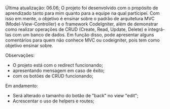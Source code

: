 Última atualização: 06.06;
O projeto foi desenvolvido com o propósito de aprendizado tanto para mim quanto para a equipe na qual participei. Com isso em mente, o objetivo é ensinar sobre o padrão de arquitetura MVC (Model-View-Controller) e o framework CodeIgniter, além de demonstrar como realizar operações de CRUD (Create, Read, Update, Delete) e integrá-las com um banco de dados.
Em função disso, pode apresentar alguns comentários para quem não conhece MVC ou codeigniter, pois tem como objetivo ensinar sobre. 

Observações: 
- O projeto está com o redirect funcionando; 
- apresentando mensagem em caso de êxito; 
- com os botões de CRUD funcionando;

Em andamento:
- Será alterado o tamanho do botão de "back"  no view "edit";
- Acrescentar o uso de helpers e routes;
